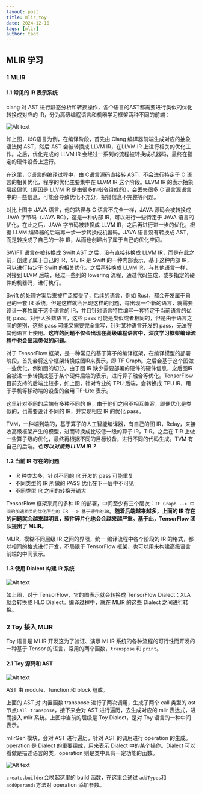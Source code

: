 ```yaml
---
layout: post
title: mlir_toy
date: 2024-12-10
tags: [mlir]
author: taot
---
```


## MLIR 学习

### 1 MLIR

#### 1.1 常见的 IR 表示系统

clang 对 AST 进行静态分析和转换操作，各个语言的AST都需要进行类似的优化转换成对应的 IR，分为高级编程语言和机器学习框架两种不同的前端：

![Alt text](../blog_images/github_drawing_board_for_gitpages_blog/mlir-1.png)

如上图，以C语言为例，在编译阶段，首先由 Clang 编译器前端生成对应的抽象语法树 AST，然后 AST 会被转换成 LLVM IR，在LLVM IR 上进行相关的优化工作。之后，优化完成的 LLVM IR 会经过一系列的流程被转换成机器码，最终在指定的硬件设备上运行。

在这里，C语言的编译过程中，由 C语言源码直接转 AST，不会进行特定于 C 语言的相关优化，程序的优化主要集中在 LLVM IR 这个阶段。LLVM IR 的表示抽象层级偏低（原因是 LLVM IR 是由很多的指令组成的），会丢失很多 C 语言源语言中的一些信息，可能会导致优化不充分，报错信息不完整等问题。

对比上图中 JAVA 语言，他的路径与 C 语言不完全一样，JAVA 源码会被转换成 JAVA 字节码（JAVA BC），这是一种内部 IR，可以进行一些特定于 JAVA 语言的优化，在此之后，JAVA 字节码被转换成 LLVM IR，之后再进行进一步的优化，根据 LLVM 编译器的后端再一步一步转换成机器码。JAVA 语言没有转换成 AST，而是转换成了自己的一种 IR，从而也创建出了属于自己的优化空间。

SWIFT 语言在被转换成 Swift AST 之后，没有直接转换成 LLVM IR，而是在此之前，创建了属于自己的 IR，SIL IR 是 Swift 的一种内部表示，基于这种内部 IR，可以进行特定于 Swift 的相关优化。之后再转换成 LLVM IR，与其他语言一样，对接到 LLVM 后端，经过一些列的 lowering 流程，通过代码生成，或多指定的硬件的机器码，进行执行。

Swift 的处理方案后来被广泛接受了，后续的语言，例如 Rust，都会开发属于自己的一套 IR 系统。但是这样就会出现这样的问题，每出现一个新的语言，就需要设计一套独属于这个语言的 IR，并且针对语言特性编写一套特定于当前语言的优化 pass。对于大多数语言，这些 pass 可能是类似或者相同的，但是由于语言之间的差别，这些 pass 可能又需要完全重写，针对某种语言开发的 pass，无法在其他语言上使用。**这样的问题不仅会出现在高级编程语言中，深度学习框架编译流程中也会出现类似的问题。**

对于 TensorFlow 框架，是一种常见的基于算子的编译框架，在编译模型的部署阶段，首先会将这个框架转换成图IR来表示，即 TF Graph。之后会基于这个图做一些优化，例如图的切分。由于图 IR 缺少需要部署的硬件的硬件信息，之后图IR会被进一步转换成基于某个硬件后端的表示，进行算子融合等优化。TensorFlow 目前支持的后端比较多，如上图，针对专业的 TPU 后端，会转换成 TPU IR，用于手机等移动端的设备的会用 TF-Lite 表示。

这里针对不同的后端有多种不同的 IR，由于他们之间不相互兼容，即便优化是类似的，也需要设计不同的 IR，并实现相应 IR 的优化 pass。

TVM，一种端到端的，基于算子的人工智能编译器，有自己的图 IR，Relay，来接收高级框架产生的模型，进而转换成比较低一级的算子 IR，TIR。之后在 TIR 上做一些算子级的优化，最终再根据不同的目标设备，进行不同的代码生成。TVM 有自己的后端。***也可以对接到 LLVM IR？***


#### 1.2 当前 IR 存在的问题

* IR 种类太多，针对不同的 IR 开发的 pass 可能重复
* 不同类型的 IR 所做的 PASS 优化在下一层中不可见
* 不同类型 IR 之间的转换开销大

TensorFlow 框架采用的多种 IR 的部署，中间至少有三个层次：`TF Graph --> 中间的加速相关的优化所在的 IR --> 基于硬件的IR`。**随着后端越来越多，上面的 IR 存在的问题就会越来越明显，软件碎片化也会会越来越严重。基于此，TensorFlow 团队提出了 MLIR。**

MLIR，模糊不同层级 IR 之间的界限，统一 编译流程中各个阶段的 IR 的格式，都以相同的格式进行开发，不局限于 TensorFlow 框架，也可以用来构建高级语言前端的中间表示。

#### 1.3 使用 Dialect 构建 IR 系统

![Alt text](../blog_images/github_drawing_board_for_gitpages_blog/mlir-2.png)

如上图，对于 TensorFlow，它的图表示就会转换成 TensorFlow Dialect；XLA 就会转换成 HLO Dialect。编译过程中，就在 MLIR 的这些 Dialect 之间进行转换。


### 2 Toy 接入 MLIR

Toy 语言是 MLIR 开发这为了验证、演示 MLIR 系统的各种流程的可行性而开发的一种基于 Tensor 的语言，常用的两个函数，`transpose` 和 `print`。

#### 2.1 Toy 源码和 AST

![Alt text](../blog_images/github_drawing_board_for_gitpages_blog/mlir-3.png)

AST 由 module、function 和 block 组成。

上面的 AST 对 内置函数 transpose 进行了两次调用，生成了两个 call 类型的 ast 节点`Call transpose`，接下来会对 AST 进行遍历，去生成对应的 mlir 表达式，进而接入 mlir 系统。上图中当前的层级是 Toy Dialect，是对 Toy 语言的一种中间表示。

mlirGen 模块，会对 AST 进行遍历，针对 AST 的调用进行 operation 的生成。operation 是 Dialect 的重要组成，用来表示 Dialect 中的某个操作。Dialect 可以看做是描述语言的类，operation 则是类中具有一定功能的函数。

![Alt text](../blog_images/github_drawing_board_for_gitpages_blog/mlir-4.png)

`create.builder`会唤起这里的 build 函数，在这里会通过 `addTypes`和 `addOperands`方法对 operation 添加参数。
